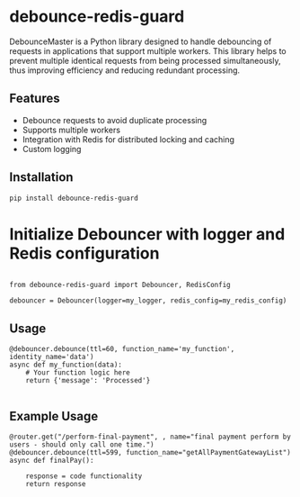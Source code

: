 # debounce-redis-guard

DebounceMaster is a Python library designed to handle debouncing of requests in applications that support multiple workers. This library helps to prevent multiple identical requests from being processed simultaneously, thus improving efficiency and reducing redundant processing.

## Features

- Debounce requests to avoid duplicate processing
- Supports multiple workers
- Integration with Redis for distributed locking and caching
- Custom logging

## Installation

```bash
pip install debounce-redis-guard
```




# Initialize Debouncer with logger and Redis configuration

```

from debounce-redis-guard import Debouncer, RedisConfig

debouncer = Debouncer(logger=my_logger, redis_config=my_redis_config)

```


## Usage

```
@debouncer.debounce(ttl=60, function_name='my_function', identity_name='data')
async def my_function(data):
    # Your function logic here
    return {'message': 'Processed'}
    
```

## Example Usage

```
@router.get("/perform-final-payment", , name="final payment perform by users - should only call one time.")
@debouncer.debounce(ttl=599, function_name="getAllPaymentGatewayList")
async def finalPay():

    response = code functionality
    return response

```





